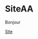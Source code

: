 # SiteAA

Bonjour

[Site](https://antoinelanco.github.io/SiteAA/Site/)

<a name="https://antoinelanco.github.io/SiteAA/Site/"></a>

